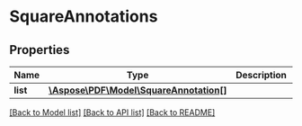 # SquareAnnotations

## Properties
Name | Type | Description | Notes
------------ | ------------- | ------------- | -------------
**list** | [**\Aspose\PDF\Model\SquareAnnotation[]**](SquareAnnotation.md) |  | [optional] 

[[Back to Model list]](../README.md#documentation-for-models) [[Back to API list]](../README.md#documentation-for-api-endpoints) [[Back to README]](../README.md)


